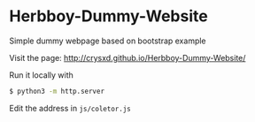 # Herbboy-Dummy-Website
Simple dummy webpage based on bootstrap example

Visit the page:
http://crysxd.github.io/Herbboy-Dummy-Website/

Run it locally with

``` sh
$ python3 -m http.server
```

Edit the address in `js/coletor.js`
